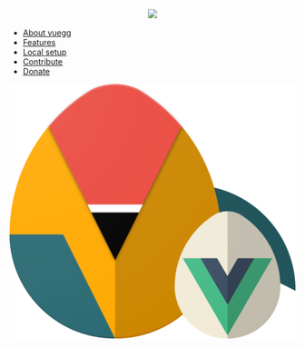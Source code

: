 <!-- docs/_sidebar.md -->

<p align="center">
  <a href="https://vuegg.now.sh" target="_blank">
    <img width="250" src="https://vuegg.now.sh/static/vuegg-fam.svg">
  </a>
</p>

* [About vuegg](about.md)
* [Features](features.md)
* [Local setup](setup.md)
* [Contribute](contribute.md)
* [Donate](donate.md)

![logo](static/vuegg-fam.svg)
